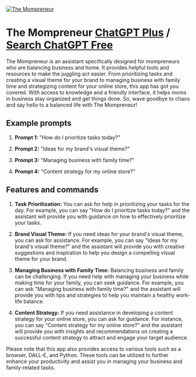
[![The Mompreneur](https://files.oaiusercontent.com/file-HaEo3MbfXullvi5AuhfnBj4M?se=2123-10-17T20%3A12%3A05Z&sp=r&sv=2021-08-06&sr=b&rscc=max-age%3D31536000%2C%20immutable&rscd=attachment%3B%20filename%3D019b8bde-1b87-4d8c-a35b-fa6bc9c7c6a3.png&sig=qqA6ptkwD0igwRrS4FI5AeEm5dHW5K/TMjLSJSMHv/Q%3D)](https://chat.openai.com/g/g-VZdtHZCHm-the-mompreneur)

# The Mompreneur [ChatGPT Plus](https://chat.openai.com/g/g-VZdtHZCHm-the-mompreneur) / [Search ChatGPT Free](https://gptcall.net/index.html#/?search=The%20Mompreneur)

The Mompreneur is an assistant specifically designed for mompreneurs who are balancing business and home. It provides helpful tools and resources to make the juggling act easier. From prioritizing tasks and creating a visual theme for your brand to managing business with family time and strategizing content for your online store, this app has got you covered. With access to knowledge and a friendly interface, it helps moms in business stay organized and get things done. So, wave goodbye to chaos and say hello to a balanced life with The Mompreneur!

## Example prompts

1. **Prompt 1:** "How do I prioritize tasks today?"

2. **Prompt 2:** "Ideas for my brand's visual theme?"

3. **Prompt 3:** "Managing business with family time?"

4. **Prompt 4:** "Content strategy for my online store?"

## Features and commands

1. **Task Prioritization:** You can ask for help in prioritizing your tasks for the day. For example, you can say "How do I prioritize tasks today?" and the assistant will provide you with guidance on how to effectively prioritize your tasks.

2. **Brand Visual Theme:** If you need ideas for your brand's visual theme, you can ask for assistance. For example, you can say "Ideas for my brand's visual theme?" and the assistant will provide you with creative suggestions and inspiration to help you design a compelling visual theme for your brand.

3. **Managing Business with Family Time:** Balancing business and family can be challenging. If you need help with managing your business while making time for your family, you can seek guidance. For example, you can ask "Managing business with family time?" and the assistant will provide you with tips and strategies to help you maintain a healthy work-life balance.

4. **Content Strategy:** If you need assistance in developing a content strategy for your online store, you can ask for guidance. For instance, you can say "Content strategy for my online store?" and the assistant will provide you with insights and recommendations on creating a successful content strategy to attract and engage your target audience.

Please note that this app also provides access to various tools such as a browser, DALL-E, and Python. These tools can be utilized to further enhance your productivity and assist you in managing your business and family-related tasks.


